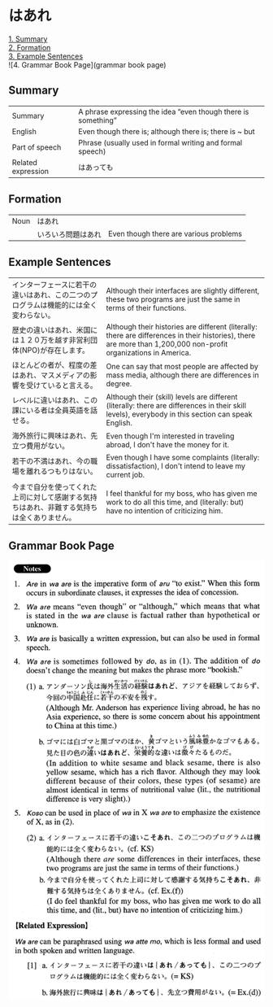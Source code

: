 # はあれ

[1. Summary](#summary)<br>
[2. Formation](#formation)<br>
[3. Example Sentences](#example-sentences)<br>
![4. Grammar Book Page](grammar book page)<br>


## Summary

<table><tr>   <td>Summary</td>   <td>A phrase expressing the idea “even though there is something”</td></tr><tr>   <td>English</td>   <td>Even though there is; although there is; there is ~ but</td></tr><tr>   <td>Part of speech</td>   <td>Phrase (usually used in formal writing and formal speech)</td></tr><tr>   <td>Related expression</td>   <td>はあっても</td></tr></table>

## Formation

<table class="table"><tbody><tr class="tr head"><td class="td"><span class="bold">Noun</span></td><td class="td"><span class="concept">はあれ</span></td><td class="td"></td></tr><tr class="tr"><td class="td"></td><td class="td"><span>いろいろ問題</span><span class="concept">はあれ</span></td><td class="td"><span>Even though there are various problems</span></td></tr></tbody></table>

## Example Sentences

<table><tr>   <td>インターフェースに若干の違いはあれ、この二つのプログラムは機能的には全く変わらない。</td>   <td>Although their interfaces are slightly different, these two programs are just the same in terms of their functions.</td></tr><tr>   <td>歴史の違いはあれ、米国には１２０万を越す非営利団体(NPO)が存在します。</td>   <td>Although their histories are different (literally: there are differences in their histories), there are more than 1,200,000 non-profit organizations in America.</td></tr><tr>   <td>ほとんどの者が、程度の差はあれ、マスメディアの影響を受けていると言える。</td>   <td>One can say that most people are affected by mass media, although there are differences in degree.</td></tr><tr>   <td>レベルに違いはあれ、この課にいる者は全員英語を話せる。</td>   <td>Although their (skill) levels are different (literally: there are differences in their skill levels), everybody in this section can speak English.</td></tr><tr>   <td>海外旅行に興味はあれ、先立つ費用がない。</td>   <td>Even though I'm interested in traveling abroad, I don't have the money for it.</td></tr><tr>   <td>若干の不満はあれ、今の職場を離れるつもりはない。</td>   <td>Even though I have some complaints (literally: dissatisfaction), I don't intend to leave my current job.</td></tr><tr>   <td>今まで自分を使ってくれた上司に対して感謝する気持ちはあれ、非難する気持ちは全くありません。</td>   <td>I feel thankful for my boss, who has given me work to do all this time, and (literally: but) have no intention of criticizing him.</td></tr></table>

## Grammar Book Page

![](../img/Advancedはあれ.png)

